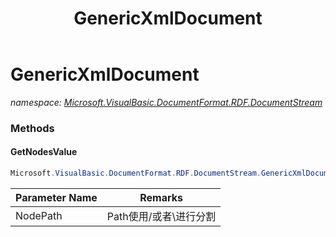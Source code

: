 ﻿---
title: GenericXmlDocument
---

# GenericXmlDocument
_namespace: [Microsoft.VisualBasic.DocumentFormat.RDF.DocumentStream](N-Microsoft.VisualBasic.DocumentFormat.RDF.DocumentStream.html)_



### Methods

#### GetNodesValue
```csharp
Microsoft.VisualBasic.DocumentFormat.RDF.DocumentStream.GenericXmlDocument.GetNodesValue(System.String)
```


|Parameter Name|Remarks|
|--------------|-------|
|NodePath|Path使用/或者\进行分割|





